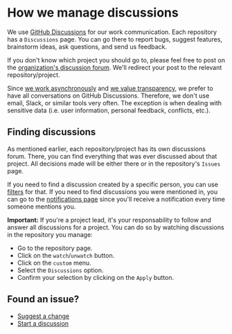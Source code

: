 # How we manage discussions

We use [GitHub Discussions](https://docs.github.com/en/discussions) for our work communication. 
Each repository has a `Discussions` page.
You can go there to report bugs, suggest features, brainstorm ideas, ask questions, and send us feedback.

If you don't know which project you should go to, please feel free to post on the [organization's discussion forum](https://github.com/orgs/zoonk/discussions). We'll redirect your post to the relevant repository/project.

Since [we work asynchronously](./async-communication.md) and [we value transparency](../about/values#transparency),
we prefer to have all conversations on GitHub Discussions.
Therefore, we don't use email, Slack, or similar tools very often.
The exception is when dealing with sensitive data (i.e. user information, personal feedback, conflicts, etc.).

## Finding discussions

As mentioned earlier, each repository/project has its own discussions forum.
There, you can find everything that was ever discussed about that project.
All decisions made will be either there or in the repository's `Issues` page.

If you need to find a discussion created by a specific person, you can use [filters](https://docs.github.com/en/search-github/searching-on-github/searching-discussions#search-by-author) for that.
If you need to find discussions you were mentioned in, you can go to the [notifications page](https://github.com/notifications?query=is%3Adiscussion+reason%3Amention+) since you'll receive a notification every time someone mentions you.

**Important:** If you're a project lead, it's your responsability to follow and answer all discussions for a project.
You can do so by watching discussions in the repository you manage:

- Go to the repository page.
- Click on the `watch`/`unwatch` button.
- Click on the `custom` menu.
- Select the `Discussions` option.
- Confirm your selection by clicking on the `Apply` button.


## Found an issue?

- [Suggest a change](https://github.com/zoonk/handbook/edit/main/how-we-work/managing-discussions.md)
- [Start a discussion](https://github.com/zoonk/handbook/discussions/new)
